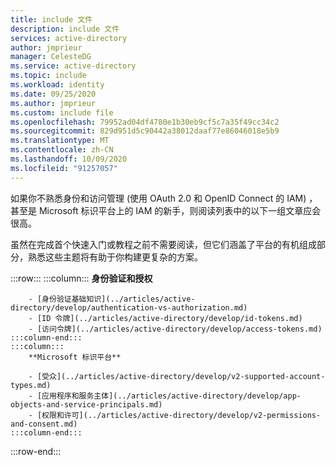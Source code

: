 ```yaml
---
title: include 文件
description: include 文件
services: active-directory
author: jmprieur
manager: CelesteDG
ms.service: active-directory
ms.topic: include
ms.workload: identity
ms.date: 09/25/2020
ms.author: jmprieur
ms.custom: include file
ms.openlocfilehash: 79952ad04df4780e1b30eb9cf5c7a35f49cc34c2
ms.sourcegitcommit: 829d951d5c90442a38012daaf77e86046018e5b9
ms.translationtype: MT
ms.contentlocale: zh-CN
ms.lasthandoff: 10/09/2020
ms.locfileid: "91257057"
---
```

如果你不熟悉身份和访问管理 (使用 OAuth 2.0 和 OpenID Connect 的 IAM) ，甚至是 Microsoft 标识平台上的 IAM 的新手，则阅读列表中的以下一组文章应会很高。

虽然在完成首个快速入门或教程之前不需要阅读，但它们涵盖了平台的有机组成部分，熟悉这些主题将有助于你构建更复杂的方案。

:::row:::
    :::column:::
        **身份验证和授权**

        - [身份验证基础知识](../articles/active-directory/develop/authentication-vs-authorization.md)
        - [ID 令牌](../articles/active-directory/develop/id-tokens.md)
        - [访问令牌](../articles/active-directory/develop/access-tokens.md)
    :::column-end:::
    :::column:::
        **Microsoft 标识平台**

        - [受众](../articles/active-directory/develop/v2-supported-account-types.md)
        - [应用程序和服务主体](../articles/active-directory/develop/app-objects-and-service-principals.md)
        - [权限和许可](../articles/active-directory/develop/v2-permissions-and-consent.md)
    :::column-end:::
:::row-end:::
